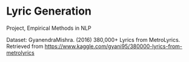 # Lyric Generation
Project, Empirical Methods in NLP

Dataset: GyanendraMishra. (2016) 380,000+ Lyrics from MetroLyrics. Retrieved from https://www.kaggle.com/gyani95/380000-lyrics-from-metrolyrics